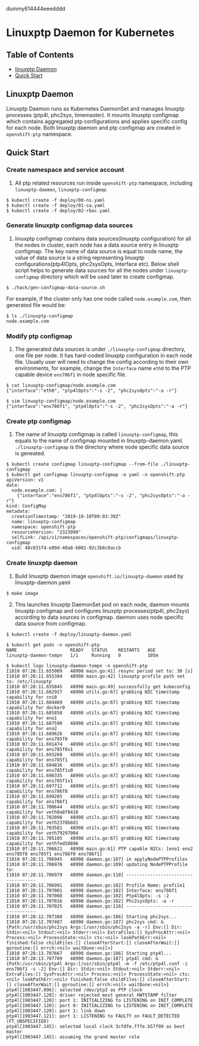 dummy614444eeedddd
# Linuxptp Daemon for Kubernetes
## Table of Contents

- [linuxptp Daemon](#linuxptp-daemon)
- [Quick Start](#quick-start)

## Linuxptp Daemon
Linuxptp Daemon runs as Kubernetes DaemonSet and manages linuxptp processes (ptp4l, phc2sys, timemaster).
It mounts linuxptp configmap which contains aggregated ptp configurations and applies specific config for each node.
Both linuxptp daemon and ptp configmap are created in `openshift-ptp` namespace.

## Quick Start

### Create namespace and service account

1. All ptp related resources run inside `openshift-ptp` namespace, including `linuxptp-daemon`, `linuxptp-configmap`.
```
$ kubectl create -f deploy/00-ns.yaml
$ kubectl create -f deploy/01-sa.yaml
$ kubectl create -f deploy/02-rbac.yaml
```

### Generate linuxptp configmap data sources

1. linuxptp configmap contains data sources(linuxptp configuration) for all the nodes in cluster, each node has a data source entry in linuxptp configmap. The key name of data source is equal to node name, the value of data source is a string representing linuxptp configurations(ptp4lOpts, phc2sysOpts, Interface etc). Below shell script helps to generate data sources for all the nodes under `linuxptp-configmap` directory which will be used later to create configmap.
```
$ ./hack/gen-configmap-data-source.sh

```

For example, if the cluster only has one node called `node.example.com`, then generated file would be:
```
$ ls ./linuxptp-configmap
node.example.com
```

### Modify ptp configmap

1. The generated data sources is under `./linuxptp-configmap` directory, one file per node. It has hard-coded linuxptp configuration in each node file. Usually user will need to change the config according to their own environments, for example, change the `Interface` name `eth0` to the PTP capable device `ens786f1` in node specific file.

```
$ cat linuxptp-configmap/node.example.com
{"interface":"eth0", "ptp4lOpts":"-s -2", "phc2sysOpts":"-a -r"}

$ vim linuxptp-configmap/node.example.com
{"interface":"ens786f1", "ptp4lOpts":"-s -2", "phc2sysOpts":"-a -r"}
```

### Create ptp configmap

1. The name of linuxptp configmap is called `linuxptp-configmap`, this equals to the name of configmap mounted in linuxptp-daemon.yaml. `./linuxptp-configmap` is the directory where node specific data source is geneated.
```
$ kubectl create configmap linuxptp-configmap --from-file ./linuxptp-configmap
$ kubectl get configmap linuxptp-configmap -o yaml -n openshift-ptp
apiVersion: v1
data:
  node.example.com: |
    {"interface":"ens786f1", "ptp4lOpts":"-s -2", "phc2sysOpts":"-a -r"}
kind: ConfigMap
metadata:
  creationTimestamp: "2019-10-10T09:03:39Z"
  name: linuxptp-configmap
  namespace: openshift-ptp
  resourceVersion: "2323998"
  selfLink: /api/v1/namespaces/openshift-ptp/configmaps/linuxptp-configmap
  uid: 40c031f4-e09d-40a8-b081-92c3b8c0accb
```

### Create linuxptp daemon

1. Build linuxptp daemon image `openshift.io/linuxptp-daemon` used by linuxptp-daemon.yaml

```
$ make image
```

2. This launches linuxptp DaemonSet pod on each node, daemon mounts linuxptp configmap and configures linuxptp processes(ptp4l, phc2sys) according to data sources in configmap. daemon uses node specific data source from configmap.

```
$ kubectl create -f deploy/linuxptp-daemon.yaml

$ kubectl get pods -n openshift-ptp
NAME                    READY   STATUS    RESTARTS   AGE
linuxptp-daemon-txmpn   1/1     Running   0          105m

$ kubectl logs linuxptp-daemon-txmpn -n openshift-ptp
I1010 07:28:11.655009   48998 main.go:41] resync period set to: 30 [s]
I1010 07:28:11.655384   48998 main.go:42] linuxptp profile path set to: /etc/linuxptp
I1010 07:28:11.655845   48998 main.go:49] successfully get kubeconfig
I1010 07:28:11.682927   48998 utils.go:67] grabbing NIC timestamp capability for cni0
I1010 07:28:11.684469   48998 utils.go:67] grabbing NIC timestamp capability for docker0
I1010 07:28:11.685858   48998 utils.go:67] grabbing NIC timestamp capability for eno1
I1010 07:28:11.687590   48998 utils.go:67] grabbing NIC timestamp capability for eno2
I1010 07:28:11.689626   48998 utils.go:67] grabbing NIC timestamp capability for ens785f0
I1010 07:28:11.691474   48998 utils.go:67] grabbing NIC timestamp capability for ens785f0v1
I1010 07:28:11.693260   48998 utils.go:67] grabbing NIC timestamp capability for ens785f1
I1010 07:28:11.694836   48998 utils.go:67] grabbing NIC timestamp capability for ens785f1v0
I1010 07:28:11.696335   48998 utils.go:67] grabbing NIC timestamp capability for ens785f1v1
I1010 07:28:11.697712   48998 utils.go:67] grabbing NIC timestamp capability for ens786f0
I1010 07:28:11.699205   48998 utils.go:67] grabbing NIC timestamp capability for ens786f1
I1010 07:28:11.700644   48998 utils.go:67] grabbing NIC timestamp capability for veth0a8f8416
I1010 07:28:11.702098   48998 utils.go:67] grabbing NIC timestamp capability for veth2378b8d1
I1010 07:28:11.703581   48998 utils.go:67] grabbing NIC timestamp capability for veth79297004
I1010 07:28:11.705105   48998 utils.go:67] grabbing NIC timestamp capability for vethfed50896
I1010 07:28:11.706621   48998 main.go:61] PTP capable NICs: [eno1 eno2 ens785f0 ens785f1 ens786f0 ens786f1]
I1010 07:28:11.706945   48998 daemon.go:107] in applyNodePTPProfiles
I1010 07:28:11.706970   48998 daemon.go:109] updating NodePTPProfile to:
I1010 07:28:11.706979   48998 daemon.go:110] ------------------------------------
I1010 07:28:11.706991   48998 daemon.go:102] Profile Name: profile1
I1010 07:28:11.707001   48998 daemon.go:102] Interface: ens786f1
I1010 07:28:11.707008   48998 daemon.go:102] Ptp4lOpts: -s -2
I1010 07:28:11.707016   48998 daemon.go:102] Phc2sysOpts: -a -r
I1010 07:28:11.707025   48998 daemon.go:116] ------------------------------------
I1010 07:28:12.707388   48998 daemon.go:186] Starting phc2sys...
I1010 07:28:12.707487   48998 daemon.go:187] phc2sys cmd: &{Path:/usr/sbin/phc2sys Args:[/usr/sbin/phc2sys -a -r] Env:[] Dir: Stdin:<nil> Stdout:<nil> Stderr:<nil> ExtraFiles:[] SysProcAttr:<nil> Process:<nil> ProcessState:<nil> ctx:<nil> lookPathErr:<nil> finished:false childFiles:[] closeAfterStart:[] closeAfterWait:[] goroutine:[] errch:<nil> waitDone:<nil>}
I1010 07:28:13.707667   48998 daemon.go:186] Starting ptp4l...
I1010 07:28:13.707709   48998 daemon.go:187] ptp4l cmd: &{Path:/usr/sbin/ptp4l Args:[/usr/sbin/ptp4l -m -f /etc/ptp4l.conf -i ens786f1 -s -2] Env:[] Dir: Stdin:<nil> Stdout:<nil> Stderr:<nil> ExtraFiles:[] SysProcAttr:<nil> Process:<nil> ProcessState:<nil> ctx:<nil> lookPathErr:<nil> finished:false childFiles:[] closeAfterStart:[] closeAfterWait:[] goroutine:[] errch:<nil> waitDone:<nil>}
ptp4l[1903447.096]: selected /dev/ptp3 as PTP clock
ptp4l[1903447.120]: driver rejected most general HWTSTAMP filter
ptp4l[1903447.120]: port 1: INITIALIZING to LISTENING on INIT_COMPLETE
ptp4l[1903447.120]: port 0: INITIALIZING to LISTENING on INIT_COMPLETE
ptp4l[1903447.120]: port 1: link down
ptp4l[1903447.121]: port 1: LISTENING to FAULTY on FAULT_DETECTED (FT_UNSPECIFIED)
ptp4l[1903447.145]: selected local clock 3cfdfe.fffe.b57f99 as best master
ptp4l[1903447.145]: assuming the grand master role
```
